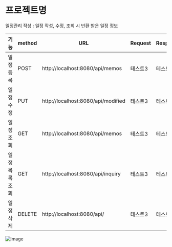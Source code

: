 # 프로젝트명

일정관리 작성 : 일정 작성, 수정, 조회 시 반환 받은 일정 정보


|기능|method|URL|Request|Response|상태코드|
|------|---|---|---|---|---|
|일정 등록|POST|http://localhost:8080/api/memos|테스트3|테스트3|200(성공 상태)|
|일정 수정|PUT|http://localhost:8080/api/modified|테스트3|테스트3|200(성공 상태)|
|일정 조회|GET|http://localhost:8080/api/memos|테스트3|테스트3|200(성공 상태)|
|일정 목록 조회|GET|http://localhost:8080/api/inquiry|테스트3|테스트3|테스트3|
|일정 삭제|DELETE|http://localhost:8080/api/|테스트3|테스트3|테스트3|








![image](https://github.com/user-attachments/assets/418414a8-8b9f-437e-adcb-2772a3a32e61)
